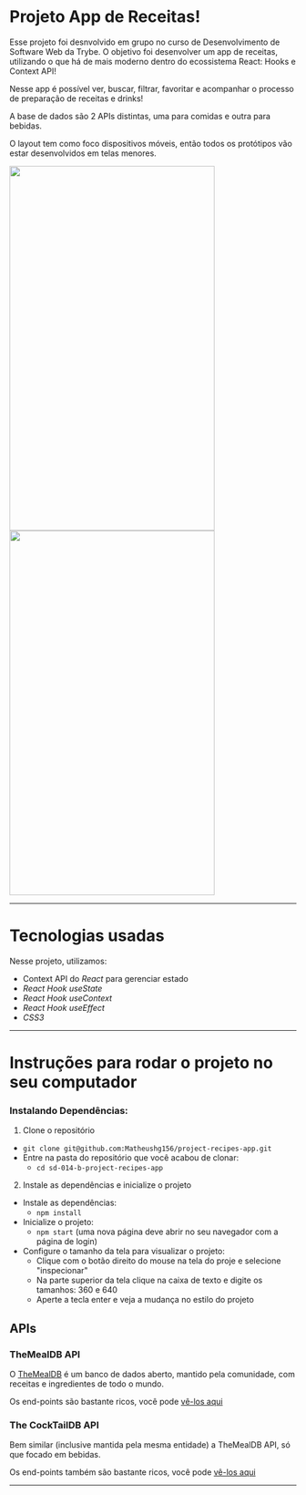 # Projeto App de Receitas!

Esse projeto foi desnvolvido em grupo no curso de Desenvolvimento de Software Web da Trybe. O objetivo foi desenvolver um app de receitas, utilizando o que há de mais moderno dentro do ecossistema React: Hooks e Context API!

Nesse app é possível ver, buscar, filtrar, favoritar e acompanhar o processo de preparação de receitas e drinks!

A base de dados são 2 APIs distintas, uma para comidas e outra para bebidas.

O layout tem como foco dispositivos móveis, então todos os protótipos vão estar desenvolvidos em telas menores.

<div>
  <img src="./GifComidas1.gif" width="360" height="640" />
  <img src="./GifBebidas.gif" width="360" height="640" />
</div>

---

# Tecnologias usadas

Nesse projeto, utilizamos:

  - Context API do _React_ para gerenciar estado
  - _React Hook useState_
  - _React Hook useContext_
  - _React Hook useEffect_
  - _CSS3_

---

# Instruções para rodar o projeto no seu computador

### Instalando Dependências:

1. Clone o repositório
  * `git clone git@github.com:Matheushg156/project-recipes-app.git`
  * Entre na pasta do repositório que você acabou de clonar:
    * `cd sd-014-b-project-recipes-app`

2. Instale as dependências e inicialize o projeto
  * Instale as dependências:
    * `npm install`
  * Inicialize o projeto:
    * `npm start` (uma nova página deve abrir no seu navegador com a página de login)
  * Configure o tamanho da tela para visualizar o projeto:
    * Clique com o botão direito do mouse na tela do proje e selecione "inspecionar"
    * Na parte superior da tela clique na caixa de texto e digite os tamanhos: 360 e 640
    * Aperte a tecla enter e veja a mudança no estilo do projeto


## APIs

### TheMealDB API

O [TheMealDB](https://www.themealdb.com/) é um banco de dados aberto, mantido pela comunidade, com receitas e ingredientes de todo o mundo.

Os end-points são bastante ricos, você pode [vê-los aqui](https://www.themealdb.com/api.php)


### The CockTailDB API

Bem similar (inclusive mantida pela mesma entidade) a TheMealDB API, só que focado em bebidas.

Os end-points também são bastante ricos, você pode [vê-los aqui](https://www.thecocktaildb.com/api.php)


---
